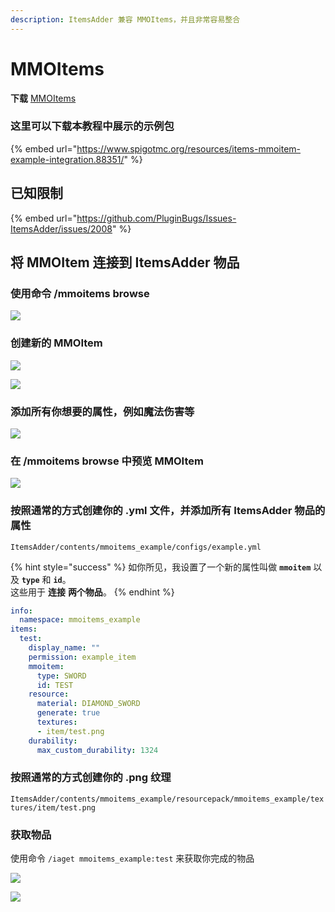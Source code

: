 ```yaml
---
description: ItemsAdder 兼容 MMOItems，并且非常容易整合
---
```


# MMOItems

**下载** [MMOItems](https://www.spigotmc.org/resources/mmoitems-premium.39267/)

### 这里可以下载本教程中展示的示例包

{% embed url="https://www.spigotmc.org/resources/items-mmoitem-example-integration.88351/" %}

## 已知限制

{% embed url="https://github.com/PluginBugs/Issues-ItemsAdder/issues/2008" %}

## 将 MMOItem 连接到 ItemsAdder 物品

### 使用命令 /mmoitems browse

![](<../../../.gitbook/assets/image_(25).png>)

### 创建新的 MMOItem

![](<../../../.gitbook/assets/image_(26).png>)

![](<../../../.gitbook/assets/image_(29).png>)

### 添加所有你想要的属性，例如魔法伤害等

![](<../../../.gitbook/assets/image_(28).png>)

### 在 /mmoitems browse 中预览 MMOItem

![](<../../../.gitbook/assets/image_(30).png>)

### 按照通常的方式创建你的 .yml 文件，并添加所有 ItemsAdder 物品的属性

`ItemsAdder/contents/mmoitems_example/configs/example.yml`

{% hint style="success" %}
如你所见，我设置了一个新的属性叫做 **`mmoitem`** 以及 **`type`** 和 **`id`**。\
这些用于 **连接** **两个物品**。
{% endhint %}

```yaml
info:
  namespace: mmoitems_example
items:
  test:
    display_name: ""
    permission: example_item
    mmoitem:
      type: SWORD
      id: TEST
    resource:
      material: DIAMOND_SWORD
      generate: true
      textures:
      - item/test.png
    durability:
      max_custom_durability: 1324
```

### 按照通常的方式创建你的 .png 纹理

`ItemsAdder/contents/mmoitems_example/resourcepack/mmoitems_example/textures/item/test.png`

### 获取物品

使用命令 `/iaget mmoitems_example:test` 来获取你完成的物品

![](<../../../.gitbook/assets/image_(33).png>)

![](<../../../.gitbook/assets/image_(34).png>)

